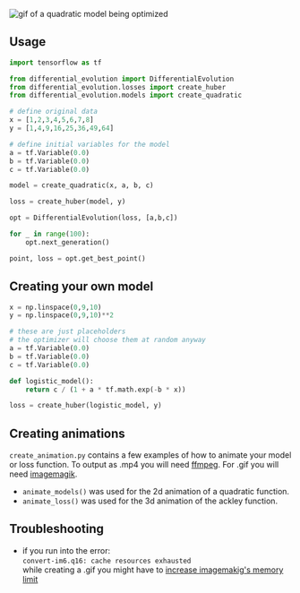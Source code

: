 ![gif of a quadratic model being optimized](animations/quadratic_models.gif)

## Usage

```python
import tensorflow as tf

from differential_evolution import DifferentialEvolution
from differential_evolution.losses import create_huber
from differential_evolution.models import create_quadratic

# define original data
x = [1,2,3,4,5,6,7,8]
y = [1,4,9,16,25,36,49,64]

# define initial variables for the model
a = tf.Variable(0.0)
b = tf.Variable(0.0)
c = tf.Variable(0.0)

model = create_quadratic(x, a, b, c)

loss = create_huber(model, y)

opt = DifferentialEvolution(loss, [a,b,c])

for _ in range(100):
    opt.next_generation()

point, loss = opt.get_best_point()
```

## Creating your own model
```python
x = np.linspace(0,9,10)
y = np.linspace(0,9,10)**2

# these are just placeholders
# the optimizer will choose them at random anyway
a = tf.Variable(0.0)
b = tf.Variable(0.0)
c = tf.Variable(0.0)

def logistic_model():
    return c / (1 + a * tf.math.exp(-b * x))

loss = create_huber(logistic_model, y)
```

## Creating animations

```create_animation.py``` contains a few examples of how to animate your model or loss function. To output as .mp4 you will need [ffmpeg](https://www.ffmpeg.org/). For .gif you will need [imagemagik](https://imagemagick.org/index.php).

- ```animate_models()``` was used for the 2d animation of a quadratic function.
- ```animate_loss()``` was used for the 3d animation of the ackley function.


## Troubleshooting

- if you run into the error: \
```convert-im6.q16: cache resources exhausted```\
while creating a .gif you might have to [increase imagemakig's memory limit](https://github.com/ImageMagick/ImageMagick/issues/396)